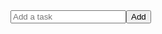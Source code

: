 <!DOCTYPE html><html lang="en"><head><meta charset="UTF-8"><title>To-Do List</title><style>body{font-family:sans-serif;}#list{list-style:none;}</style></head><body><input id="taskInput" placeholder="Add a task"><button onclick="addTask()">Add</button><ul id="list"></ul><script>function addTask(){const input=document.getElementById('taskInput');if(input.value){const li=document.createElement('li');li.textContent=input.value;li.onclick=()=>li.remove();document.getElementById('list').appendChild(li);input.value='';}}</script></body></html>
